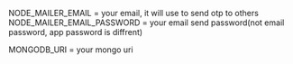 NODE_MAILER_EMAIL = your email, it will use to send otp to others
NODE_MAILER_EMAIL_PASSWORD = your email send password(not email password, app password is diffrent)

MONGODB_URI = your mongo uri
